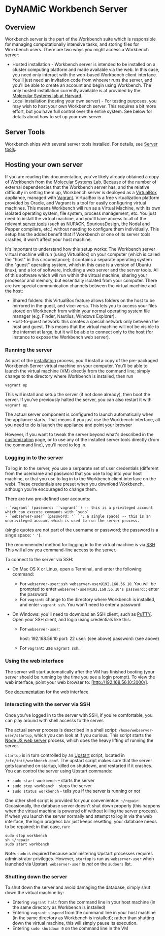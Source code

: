 DyNAMiC Workbench Server
========================

Overview
--------

Workbench server is the part of the Workbench suite which is responsible for managing computationally intensive tasks, and storing files for Workbench users. There are two ways you might access a Workbench server:

-	Hosted installation - Workbench server is intended to be installed on a cluster computing platform and made available via the web. In this case, you need only interact with the web-based Workbench client interface. You'll just need an invitation code from whoever runs the server, and you'll be able to create an 
	account and begin using Workbench. The only hosted installation currently available is at provided by the [Molecular Systems lab at Harvard](http://www.molecular-systems.net/workbench).
-	Local installation (hosting your own server) - For testing purposes, you may wish to host your own Workbench server. This requires a bit more effort, but you have full control over the entire system. See below for details about how to set up your own server.

Server Tools
------------

Workbench ships with several server tools installed. For details, see [Server tools](server-tools).

Hosting your own server
-----------------------

If you are reading this documentation, you've likely already obtained a copy of Workbench from the [Molecular Systems Lab](http://www.molecular-systems.net). Because of the number of external dependencies that the Workbench server has, and the relative difficulty in setting them up, Workbench server is deployed as a [VirtualBox](http://www.virtualbox.org/) appliance, managed with [Vagrant](https://www.vagrantup.com/). VirtualBox is a free virtualization platform provided by Oracle, and Vagrant is a tool for easily configuring virtual machines. This means Workbench will run as a Virtual Machine, with its own isolated operating system, file system, process management, etc. You just need to install the virtual machine, and you'll have access to all of the relevant [server tools](server-tools) (such as NUPACK, SpuriousDesign, the Nodal and Pepper compilers, etc.) without needing to configure them individually. This setup has the added benefit that if Workbench or one of its server tools crashes, it won't affect your host machine. 

It's important to understand how this setup works: The Workbench server virtual machine will run (using VirtualBox) on your computer (which is called the "host" in this circumstance); it contains a separate operating system (the "guest" operating system, which in this case is a version of Ubuntu linux), and a lot of software, including a web server and the server tools. All of this software which will run within the virtual machine, sharing your processor and memory, but essentially isolated from your computer. There are two special communication channels between the virtual machine and the host:

-	Shared folders: this VirtualBox feature allows folders on the host to be mirrored in the guest, and vice-versa. This lets you to access your files stored on Workbench from within your normal operating system file manager (e.g. Finder, Nautilus, Windows Explorer). 
-	Host-to-guest network: this creates a special network only between the host and guest. This means that the virtual machine will not be visible to the internet at large, but it will be able to connect only to the host (for instance to expose the Workbench web server).

### Running the server

As part of the [installation](install) process, you'll install a copy of the pre-packaged Workbench Server virtual machine on your computer. You'll be able to launch the virtual machine (VM) directly from the command line; simply change to the directory where Workbench is installed, then run

	vagrant up

This will install and setup the server (if not done already), then boot the server. If you've previously halted the server, you can also restart it with `vagrant up`.

The actual server component is configured to launch automatically when the appliance starts. That means if you just use the Workbench interface, all you need to do is launch the appliance and point your browser 

However, if you want to tweak the server beyond what's described in the [customization](customization) page, or to use any of the installed server tools directly (from the command line), you'll need to log in. 

### Logging in to the server

To log in to the server, you use a serparate set of user credentials (different from the username and password that you use to log into your host machine, or that you use to log in to the Workbench client interface on the web). These credentials are preset when you download Workbench, although you're encouraged to change them.

There are two pre-defined user accounts:

	- `vagrant` (password: '`vagrant`') -- this is a privileged account which can execute commands with `sudo`
	- `webserver-user` (password: '` `'; a single space) -- this is an unprivileged account which is used to run the server process.

(single quotes are not part of the username or password; the password is a singe space: `' '`). 

The recommended method for logging in to the virtual machine is via [SSH](http://en.wikipedia.org/Secure_Shell). This will allow you command-line access to the server.

To connect to the server via SSH:

-	On Mac OS X or Linux, open a Terminal, and enter the following command:
	- For `webserver-user`: `ssh webserver-user@192.168.56.10`. You will be prompted to enter `webserver-user@192.168.56.10's password:`; enter the password. 
	- For `vagrant`: change to the directory where Workbench is installed, and enter `vagrant ssh`. You won't need to enter a password

-	On Windows: you'll need to download an SSH client, such as [PuTTY](http://www.chiark.greenend.org.uk/~sgtatham/putty/download.html). Open your SSH client, and 
	login using credentials like this:
	
	- For `webserver-user`: 

		host: 192.168.56.10
		port: 22
		user: (see above)
		password: (see above)

	- For `vagrant`: use `vagrant ssh`.


### Using the web interface

The server will start automatically after the VM has finished booting (your server should be running by the time you see a login prompt). To view the web interface, point your web browser to: [http://192.168.56.10:3000/].

See [documentation](index) for the web interface.

### Interacting with the server via SSH

Once you've logged in to the server with SSH, if you're comfortable, you can play around with shell accesss to the server.

The actual server process is described in a shell script: `/home/webserver-user/startup`, which you can look at if you curious. This script starts the [Node JS web server](http://www.nodejs.org/) process, which does the heavy lifting of running the server. 

`startup` is in turn controlled by an [Upstart](http://upstart.ubuntu.com/) script, located in `/etc/init/workbench.conf`. The upstart script makes sure that the server gets launched on startup, killed on shutdown, and restarted if it crashes. You can control the server using Upstart commands:

*	`sudo start workbench` – starts the server
*	`sudo stop workbench` - stops the server
*	`sudo status workbench` - tells you if the server is running or not

One other shell script is provided for your convenientce: `~/repair`: Occasionally, the database server doesn't shut down properly (this happens when the virtual machine is powered off without killing the server process). If when you launch the server normally and attempt to log in via the web interface, the login progress bar just keeps resetting, your database needs to be repaired; in that case, run:
	
	sudo stop workbench
	sh ~/repair
	sudo start workbench 

Note: `sudo` is required because administering Upstart processes requires administrator privileges. However, `startup` is run as `webserver-user` when launched via Upstart. `webserver-user` is _not_ on the `sudoers` list. 

### Shutting down the server

To shut down the server and avoid damaging the database, simply shut down the virtual machine by:

*	Entering `vagrant halt` from the command line in your host machine (in the same directory as Workbench is installed)
*	Entering `vagrant suspend` from the command line in your host machine (in the same directory as Workbench is installed); rather than shutting down the virtual machine, this will simply pause its execution. 
* 	Entering `sudo shutdown 0` on the command line in the VM

